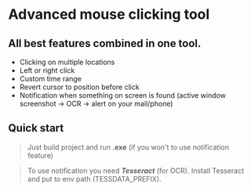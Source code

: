 # Advanced mouse clicking tool

## All best features combined in one tool.
- Clicking on multiple locations
- Left or right click
- Custom time range
- Revert cursor to position before click
- Notification when something on screen is found (active window screenshot -> OCR -> alert on your mail/phone)

## Quick start
> Just build project and run **.exe** (if you won't to use notification feature)

> To use notification you need ***Tesseract*** (for OCR). Install Tesseract and put to env path (TESSDATA_PREFIX).